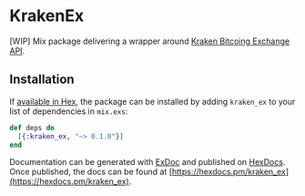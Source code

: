 # KrakenEx

[WIP] Mix package delivering a wrapper around [Kraken Bitcoing Exchange](https://www.kraken.com) [API](https://www.kraken.com/help/api).

## Installation

If [available in Hex](https://hex.pm/docs/publish), the package can be installed
by adding `kraken_ex` to your list of dependencies in `mix.exs`:

```elixir
def deps do
  [{:kraken_ex, "~> 0.1.0"}]
end
```

Documentation can be generated with [ExDoc](https://github.com/elixir-lang/ex_doc)
and published on [HexDocs](https://hexdocs.pm). Once published, the docs can
be found at [https://hexdocs.pm/kraken_ex](https://hexdocs.pm/kraken_ex).

